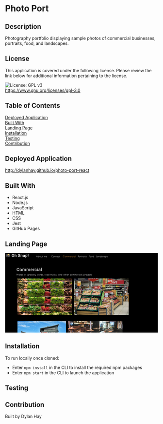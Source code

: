 # Photo Port

## Description
Photography portfolio displaying sample photos of commercial businesses, portraits, food, and landscapes.

## License  
This application is covered under the following license. Please review the link below for additional information pertaining to the license.
    
![License: GPL v3](https://img.shields.io/badge/License-GPLv3-blue.svg)  
https://www.gnu.org/licenses/gpl-3.0

## Table of Contents
[Deployed Application](#deployed-application)  
[Built With](#built-with)  
[Landing Page](#landing-page)  
[Installation](#installation)  
[Testing](#testing)  
[Contribution](#contribution) 

## Deployed Application
http://dylanhay.github.io/photo-port-react

## Built With
* React.js
* Node.js
* JavaScript
* HTML
* CSS
* Jest
* GitHub Pages

## Landing Page
![Screenshot](./src/assets/photo-port-react-land.png "Landing Page")

## Installation  
To run locally once cloned:
* Enter `npm install` in the CLI to install the required npm packages
* Enter `npm start` in the CLI to launch the application

## Testing  

## Contribution
Built by Dylan Hay